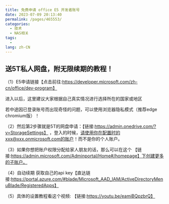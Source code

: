 ```yaml
---
title: 免费申请 office E5 开发者账号
date: 2023-07-09 20:13:40
permalink: /pages/465553/
categories:
  - 技术
  - NAS相关
tags:
  - 
lang: zh-CN
---
```


送5T私人网盘，附无限续期的教程！
------

（1）E5申请链接【点击前往:https://developer.microsoft.com/zh-cn/office/dev-program】

进入以后，这里建议大家根据自己真实情况进行选择所在的国家或地区

若中途因已登录账号而出现奇怪的问题，可以使用浏览器隐私模式（推荐edge chromium版）！

（2）然后第2步骤就是5T的网盘申请：【链接:https://admin.onedrive.com/?v=StorageSettings】 ，登入的时候，请使用你在配置时的xxx@xxx.onmicrosoft.com的账户！而不是你的个人账户。

（3）如果你想把账户权限分配给家人朋友的话，那么可以在这个 【链接:https://admin.microsoft.com/Adminportal/Home#/homepage】下创建更多的子账户。

（4）自动续期   获取自己的api key【直达链接:https://portal.azure.com/#blade/Microsoft_AAD_IAM/ActiveDirectoryMenuBlade/RegisteredApps】

（5）具体的设置教程看这个视频: 【链接:https://youtu.be/eamiBQpzbrQ】